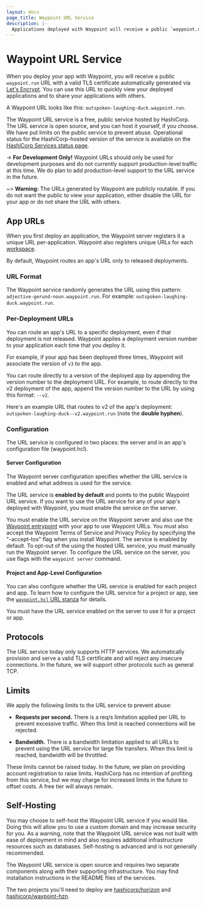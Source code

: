 ```yaml
---
layout: docs
page_title: Waypoint URL Service
description: |-
  Applications deployed with Waypoint will receive a public `waypoint.run` URL. This URL can be used to quickly view your deployed applications and share your applications with others.
---
```


# Waypoint URL Service

When you deploy your app with Waypoint, you will receive a public `waypoint.run` URL with
a valid TLS certificate automatically generated via [Let's
Encrypt](https://letsencrypt.org/). You can use this URL to quickly view your
deployed applications and to share your applications with others.

A Waypoint URL looks like this:
`outspoken-laughing-duck.waypoint.run`.

The Waypoint URL service is a free, public service hosted by HashiCorp. The URL
service is open source, and you can host it yourself, if you choose. We have put
limits on the public service to prevent abuse. Operational status for the HashiCorp-hosted
version of the service is available on the [HashiCorp Services status page](https://status.hashicorp.com/).

-> **For Development Only!** Waypoint URLs should only be used for development
purposes and do not currently support
production-level traffic at this time. We do plan to add production-level
support to the URL service in the future.

~> **Warning:** The URLs generated by Waypoint are publicly routable. If you do
not want the public to view your application, either disable the URL for your
app or do not share the URL with others.

## App URLs

When you first deploy an application, the Waypoint server registers it a unique
URL per-application. Waypoint also registers unique URLs for each
[workspace](../docs/workspaces).

By default, Waypoint routes an app's URL only to released deployments.

### URL Format

The Waypoint service randomly generates the URL using this pattern:
`adjective-gerund-noun.waypoint.run`. For example:
`outspoken-laughing-duck.waypoint.run`.

### Per-Deployment URLs

You can route an app's URL to a specific deployment, even if that deployment is
not released. Waypoint applies a deployment version number to your application
each time that you deploy it.

For example, if your app has been deployed three times, Waypoint will associate
the version of `v3` to the app.

You can route directly to a version of the deployed app by appending the version
number to the deployment URL. For example, to route directly to the v2
deployment of the app, append the version number to the URL by using this
format: `--v2`.

Here's an example URL that routes to v2 of the app's deployment:
`outspoken-laughing-duck--v2.waypoint.run` (note the **double hyphen**).

### Configuration

The URL service is configured in two places: the server and in an app's
configuration file (waypoint.hcl).

#### Server Configuration

The Waypoint server configuration specifies whether the URL service is enabled
and what address is used for the service.

The URL service is **enabled by default** and points to the public Waypoint URL
service. If you want to use the URL service for any of your app's deployed with
Waypoint, you must enable the service on the server.

You must enable the URL service on the Waypoint server and also use the
[Waypoint entrypoint](../docs/entrypoint) with your app to use Waypoint URLs. You
must also accept the Waypoint Terms of Service and Privacy Policy by specifying
the "-accept-tos" flag when you install Waypoint. The service is enabled by
default. To opt-out of the using the hosted URL service, you must manually run
the Waypoint server. To configure the URL service on the server, you use flags
with the `waypoint server` command.

#### Project and App-Level Configuration

You can also configure whether the URL service is enabled for each project and
app. To learn how to configure the URL service for a project or app, see the
[`waypoint.hcl` URL stanza](../docs/waypoint-hcl/url) for details.

You must have the URL service enabled on the server to use it for a project or
app.

## Protocols

The URL service today only supports HTTP services. We automatically provision
and serve a valid TLS certificate and will reject any insecure connections. In
the future, we will support other protocols such as general TCP.

## Limits

We apply the following limits to the URL service to prevent abuse:

- **Requests per second.** There is a req/s limitation applied
  per URL to prevent excessive traffic. When this limit is reached connections
  will be rejected.

- **Bandwidth.** There is a bandwidth limitation applied to all URLs
  to prevent using the URL service for large file transfers. When this limit is
  reached, bandwidth will be throttled.

These limits cannot be raised today. In the future, we plan on providing account
registration to raise limits. HashiCorp has no intention of profiting from this
service, but we may charge for increased limits in the future to offset costs. A
free tier will always remain.

## Self-Hosting

You may choose to self-host the Waypoint URL service if you would like. Doing
this will allow you to use a custom domain and may increase security for you. As
a warning, note that the Waypoint URL service was not built with ease of
deployment in mind and also requires additional infrastructure resources such as
databases. Self-hosting is advanced and is not generally recommended.

The Waypoint URL service is open source and requires two separate components
along with their supporting infrastructure. You may find installation
instructions in the README files of the services.

The two projects you'll need to deploy are [hashicorp/horizon](https://github.com/hashicorp/horizon)
and [hashicorp/waypoint-hzn](https://github.com/hashicorp/waypoint-hzn).
